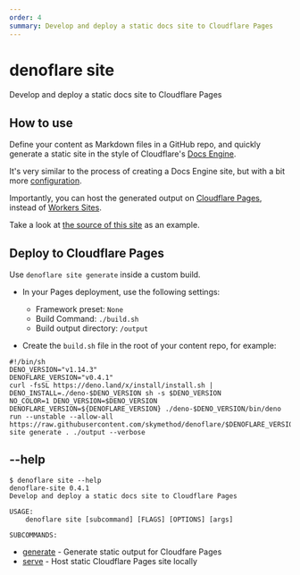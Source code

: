 ```yaml
---
order: 4
summary: Develop and deploy a static docs site to Cloudflare Pages
---
```


# denoflare site
Develop and deploy a static docs site to Cloudflare Pages

## How to use
Define your content as Markdown files in a GitHub repo, and quickly generate a static site
in the style of Cloudflare's [Docs Engine](https://developers.cloudflare.com/docs-engine/).

It's very similar to the process of creating a Docs Engine site, but with a bit more [configuration](/cli/site/configuration).

Importantly, you can host the generated output on [Cloudflare Pages](https://pages.cloudflare.com/),
instead of [Workers Sites](https://developers.cloudflare.com/workers/platform/sites).

Take a look at [the source of this site](https://github.com/skymethod/denoflare-docs/) as an example.

## Deploy to Cloudflare Pages
Use `denoflare site generate` inside a custom build.

- In your Pages deployment, use the following settings:
  - Framework preset: `None`
  - Build Command: `./build.sh`
  - Build output directory: `/output`

- Create the `build.sh` file in the root of your content repo, for example:
```
#!/bin/sh
DENO_VERSION="v1.14.3"
DENOFLARE_VERSION="v0.4.1"
curl -fsSL https://deno.land/x/install/install.sh | DENO_INSTALL=./deno-$DENO_VERSION sh -s $DENO_VERSION
NO_COLOR=1 DENO_VERSION=$DENO_VERSION DENOFLARE_VERSION=${DENOFLARE_VERSION} ./deno-$DENO_VERSION/bin/deno run --unstable --allow-all https://raw.githubusercontent.com/skymethod/denoflare/$DENOFLARE_VERSION/cli/cli.ts site generate . ./output --verbose
```

## --help
```
$ denoflare site --help
denoflare-site 0.4.1
Develop and deploy a static docs site to Cloudflare Pages

USAGE:
    denoflare site [subcommand] [FLAGS] [OPTIONS] [args]

SUBCOMMANDS:
```
 - [generate](/cli/site/generate) - Generate static output for Cloudfare Pages
 - [serve](/cli/site/serve) - Host static Cloudflare Pages site locally
